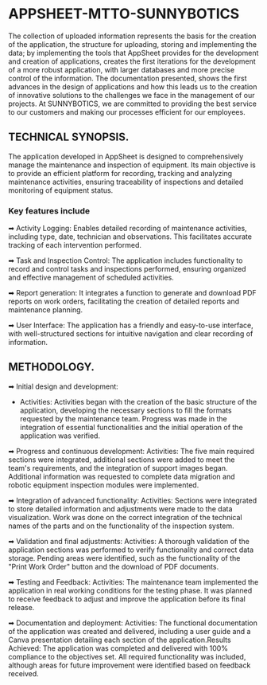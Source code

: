 # APPSHEET-MTTO-SUNNYBOTICS

The collection of uploaded information represents the basis for the creation of the application, the structure for uploading, storing and implementing the data; by implementing the tools that AppSheet provides for the development and creation of applications, creates the first iterations for the development of a more robust application, with larger databases and more precise control of the information. The documentation presented, shows the first advances in the design of applications and how this leads us to the creation of innovative solutions to the challenges we face in the management of our projects. At SUNNYBOTICS, we are committed to providing the best service to our customers and making our processes efficient for our employees. 


## TECHNICAL SYNOPSIS.

The application developed in AppSheet is designed to comprehensively manage the maintenance and inspection of equipment. Its main objective is to provide an efficient platform for recording, tracking and analyzing maintenance activities, ensuring traceability of inspections and detailed monitoring of equipment status.

### Key features include

➡  Activity Logging: Enables detailed recording of maintenance activities, including type, date, technician and observations. This facilitates accurate tracking of each intervention performed.

➡  Task and Inspection Control: The application includes functionality to record and control tasks and inspections performed, ensuring organized and effective management of scheduled activities.

➡  Report generation: It integrates a function to generate and download PDF reports on work orders, facilitating the creation of detailed reports and maintenance planning.

➡  User Interface: The application has a friendly and easy-to-use interface, with well-structured sections for intuitive navigation and clear recording of information.

## METHODOLOGY.

➡ Initial design and development:
+ Activities: Activities began with the creation of the basic structure of the application, developing the necessary sections to fill the formats requested by the maintenance team. Progress was made in the integration of essential functionalities and the initial operation of the application was verified.

➡ Progress and continuous development:
Activities: The five main required sections were integrated, additional sections were added to meet the team's requirements, and the integration of support images began. Additional information was requested to complete data migration and robotic equipment inspection modules were implemented.

➡ Integration of advanced functionality:
Activities: Sections were integrated to store detailed information and adjustments were made to the data visualization. Work was done on the correct integration of the technical names of the parts and on the functionality of the inspection system.

➡ Validation and final adjustments:
Activities: A thorough validation of the application sections was performed to verify functionality and correct data storage. Pending areas were identified, such as the functionality of the "Print Work Order" button and the download of PDF documents.

➡ Testing and Feedback:
Activities: The maintenance team implemented the application in real working conditions for the testing phase. It was planned to receive feedback to adjust and improve the application before its final release.

➡ Documentation and deployment:
Activities: The functional documentation of the application was created and delivered, including a user guide and a Canva presentation detailing each section of the application.Results Achieved: The application was completed and delivered with 100% compliance to the objectives set. All required functionality was included, although areas for future improvement were identified based on feedback received.

